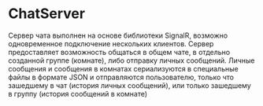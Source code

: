 # ChatServer
Сервер чата выполнен на основе библиотеки SignalR, возможно одновременное подключение нескольких клиентов. 
Сервер предоставляет возможность общаться в общем чате, в отдельно созданной группе (комнате), либо отправку личных сообщений.
Личные сообщения и сообщения в комнатах сериализуются в специальные файлы в формате JSON и отправляются пользователю, только что зашедшему в чат (история личных сообщений),
или только зашедшему в группу (история сообщений в комнате)
